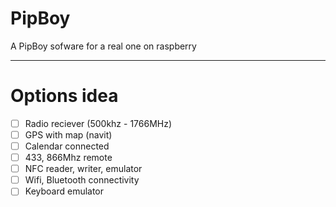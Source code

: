 # PipBoy
A PipBoy sofware for a real one on raspberry

---

# Options idea
- [ ] Radio reciever (500khz - 1766MHz)
- [ ] GPS with map (navit)
- [ ] Calendar connected
- [ ] 433, 866Mhz remote
- [ ] NFC reader, writer, emulator
- [ ] Wifi, Bluetooth connectivity
- [ ] Keyboard emulator
